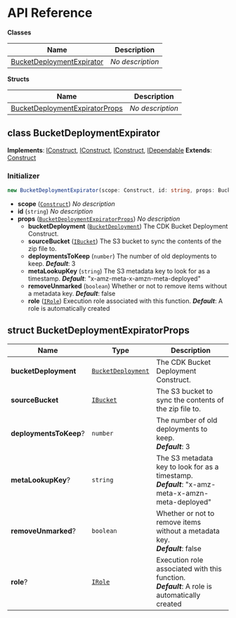 # API Reference

**Classes**

Name|Description
----|-----------
[BucketDeploymentExpirator](#cdk-bucket-deployment-expirator-bucketdeploymentexpirator)|*No description*


**Structs**

Name|Description
----|-----------
[BucketDeploymentExpiratorProps](#cdk-bucket-deployment-expirator-bucketdeploymentexpiratorprops)|*No description*



## class BucketDeploymentExpirator  <a id="cdk-bucket-deployment-expirator-bucketdeploymentexpirator"></a>



__Implements__: [IConstruct](#constructs-iconstruct), [IConstruct](#aws-cdk-core-iconstruct), [IConstruct](#constructs-iconstruct), [IDependable](#aws-cdk-core-idependable)
__Extends__: [Construct](#aws-cdk-core-construct)

### Initializer




```ts
new BucketDeploymentExpirator(scope: Construct, id: string, props: BucketDeploymentExpiratorProps)
```

* **scope** (<code>[Construct](#aws-cdk-core-construct)</code>)  *No description*
* **id** (<code>string</code>)  *No description*
* **props** (<code>[BucketDeploymentExpiratorProps](#cdk-bucket-deployment-expirator-bucketdeploymentexpiratorprops)</code>)  *No description*
  * **bucketDeployment** (<code>[BucketDeployment](#aws-cdk-aws-s3-deployment-bucketdeployment)</code>)  The CDK Bucket Deployment Construct. 
  * **sourceBucket** (<code>[IBucket](#aws-cdk-aws-s3-ibucket)</code>)  The S3 bucket to sync the contents of the zip file to. 
  * **deploymentsToKeep** (<code>number</code>)  The number of old deployments to keep. __*Default*__: 3
  * **metaLookupKey** (<code>string</code>)  The S3 metadata key to look for as a timestamp. __*Default*__: "x-amz-meta-x-amzn-meta-deployed"
  * **removeUnmarked** (<code>boolean</code>)  Whether or not to remove items without a metadata key. __*Default*__: false
  * **role** (<code>[IRole](#aws-cdk-aws-iam-irole)</code>)  Execution role associated with this function. __*Default*__: A role is automatically created




## struct BucketDeploymentExpiratorProps  <a id="cdk-bucket-deployment-expirator-bucketdeploymentexpiratorprops"></a>






Name | Type | Description 
-----|------|-------------
**bucketDeployment** | <code>[BucketDeployment](#aws-cdk-aws-s3-deployment-bucketdeployment)</code> | The CDK Bucket Deployment Construct.
**sourceBucket** | <code>[IBucket](#aws-cdk-aws-s3-ibucket)</code> | The S3 bucket to sync the contents of the zip file to.
**deploymentsToKeep**? | <code>number</code> | The number of old deployments to keep.<br/>__*Default*__: 3
**metaLookupKey**? | <code>string</code> | The S3 metadata key to look for as a timestamp.<br/>__*Default*__: "x-amz-meta-x-amzn-meta-deployed"
**removeUnmarked**? | <code>boolean</code> | Whether or not to remove items without a metadata key.<br/>__*Default*__: false
**role**? | <code>[IRole](#aws-cdk-aws-iam-irole)</code> | Execution role associated with this function.<br/>__*Default*__: A role is automatically created



